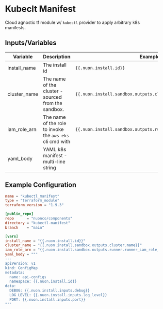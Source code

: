 # Kubeclt Manifest

Cloud agnostic tf module w/ `kubectl` provider to apply arbitrary k8s manifests.

## Inputs/Variables

| Variable     | Description                                               | Example                                                        |
| ------------ | --------------------------------------------------------- | -------------------------------------------------------------- |
| install_name | The install id                                            | `{{.nuon.install.id}}`                                         |
| cluster_name | The name of the cluster - sourced from the sandbox.       | `{{.nuon.install.sandbox.outputs.cluster.name}}`               |
| iam_role_arn | The name of the role to invoke the `aws eks` cli cmd with | `{{.nuon.install.sandbox.outputs.runner.runner_iam_role_arn}}` |
| yaml_body    | YAML k8s manifest - multi-line string                     |                                                                |

## Example Configuration

```toml
name = "kubectl_manifest"
type = "terraform_module"
terraform_version = "1.9.3"

[public_repo]
repo      = "nuonco/components"
directory = "kubectl-manifest"
branch    = "main"

[vars]
install_name = "{{.nuon.install.id}}"
cluster_name = "{{.nuon.install.sandbox.outputs.cluster.name}}"
iam_role_arn = "{{.nuon.install.sandbox.outputs.runner.runner_iam_role_arn}}"
yaml_body = """
---
apiVersion: v1
kind: ConfigMap
metadata:
  name: api-configs
  namespace: {{.nuon.install.id}}
data:
  DEBUG: {{.nuon.install.inputs.debug}}
  LOG_LEVEL: {{.nuon.install.inputs.log_level}}
  PORT: {{.nuon.install.inputs.port}}
"""
```
